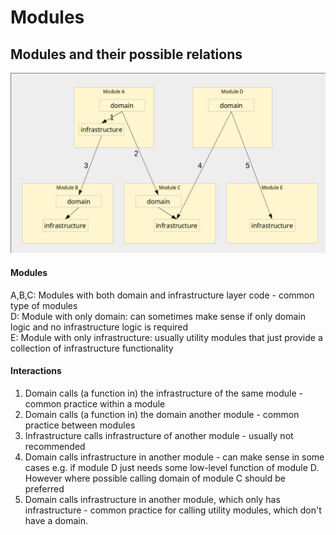 # Modules 

## Modules and their possible relations

![modularization.png](resources/modularization.png)


#### Modules

A,B,C: Modules with both domain and infrastructure layer code - common type of modules   
D: Module with only domain: can sometimes make sense if only domain logic and no infrastructure logic is required   
E: Module with only infrastructure: usually utility modules that just provide a collection of infrastructure functionality

#### Interactions

1. Domain calls (a function in) the infrastructure of the same module - common practice within a module
1. Domain calls (a function in) the domain another module - common practice between modules
1. Infrastructure calls infrastructure of another module - usually not recommended
1. Domain calls infrastructure in another module - can make sense in some cases e.g. if module D just needs some low-level function of module D. However where possible calling domain of module C should be preferred
1. Domain calls infrastructure in another module, which only has infrastructure - common practice for calling utility modules, which don't have a domain.